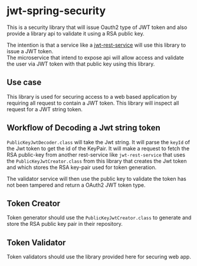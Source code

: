 # jwt-spring-security
This is a security library that will issue Oauth2 type of JWT token and also provide a library api to validate it using a RSA public key.

The intention is that a service like a [jwt-rest-service](https://github.com/sonamsamdupkhangsar/jwt-rest-service) will use this library to issue a JWT token.  
The microservice that intend to expose api will allow access and validate the user via JWT token with that public key using this library.
  
## Use case
This library is used for securing access to a web based application by requiring all request to contain a JWT token.  This library will inspect all request for a JWT string token.  

## Workflow of Decoding a Jwt string token
`PublicKeyJwtDecoder.class` will take the Jwt string.  It will parse the `keyId` of the Jwt token to get the id of the KeyPair.  It will make a request to fetch the RSA public-key from another rest-service like `jwt-rest-service` that uses the `PublicKeyJwtCreator.class` from this library that creates the Jwt token and which stores the RSA key-pair used for token generation. 
 
 The validator service will then use the public key to validate the token has not been tampered and return a OAuth2 JWT token type.
 
 ## Token Creator
 Token generator should use the `PublicKeyJwtCreator.class` to generate and store the RSA public key pair in their repository.
 
 ## Token Validator
 Token validators should use the library provided here for securing web app.
 

  